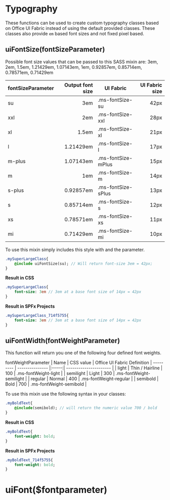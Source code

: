 # Typography
These functions can be used to create custom typography classes based on Office UI Fabric instead of using the default provided classes. These classes also provide `em` based font sizes and not fixed pixel based.

## uiFontSize(fontSizeParameter)
Possible font size values that can be passed to this SASS mixin are:
3em, 2em, 1.5em, 1.21429em, 1.07143em, 1em, 0.92857em, 0.85714em, 0.78571em, 0.71429em

| fontSizeParameter | Output font size | UI Fabric | UI Fabric size |
| ------------- | -----:| ------------- | ----:|
| su      | 3em | .ms-fontSize-su  | 42px |
| xxl     | 2em | .ms-fontSize-xxl | 28px |
| xl      | 1.5em | .ms-fontSize-xl  | 21px |
| l       | 1.21429em | .ms-fontSize-l | 17px |
| m-plus  | 1.07143em | .ms-fontSize-mPlus | 15px |
| m       | 1em | .ms-fontSize-m | 14px |
| s-plus  | 0.92857em | .ms-fontSize-sPlus | 13px |
| s       | 0.85714em | .ms-fontSize-s | 12px |
| xs      | 0.78571em | .ms-fontSize-xs | 11px |
| mi      | 0.71429em | .ms-fontSize-mi | 10px |

To use this mixin simply includes this style with and the parameter.

```sass
.mySuperLargeClass{
    @include uiFontSize(su); // Will return font-size 3em = 42px;
}
```

**Result in CSS**

```sass
.mySuperLargeClass{
    font-size: 3em // 3em at a base font size of 14px = 42px
}
```

**Result in SPFx Projects**

```sass
.mySuperLargeClass_714f5755{
    font-size: 3em // 3em at a base font size of 14px = 42px
}
```

## uiFontWidth(fontWeightParameter)
This function will return you one of the following four defined font weights.

 fontWeightParameter | Name | CSS value | Office UI Fabric Definition 
| --------- | --------------- |:-----:| ---------------------- |
| light     | Thin / Hairline | 100 | .ms-fontWeight-light     | 
| semilight | Light           | 300 | .ms-fontWeight-semilight |
| regular   | Normal          | 400 | .ms-fontWeight-regular   |
| semibold  | Bold            | 700 | .ms-fontWeight-semibold  |

To use this mixin use the following syntax in your classes:

```sass
.myBoldText{
    @include(semibold); // will return the numeric value 700 / bold
}
```

**Result in CSS**

```sass
.myBoldText{
    font-weight: bold;
}
```

**Result in SPFx Projects**

```sass
.myBoldText_714f5755{
    font-weight: bold;
}
```

# uiFont($fontparameter)
